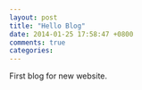 ```yaml
---
layout: post
title: "Hello Blog"
date: 2014-01-25 17:58:47 +0800
comments: true
categories: 
---
```

First blog for new website.
